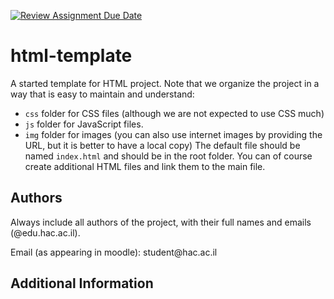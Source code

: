 [![Review Assignment Due Date](https://classroom.github.com/assets/deadline-readme-button-22041afd0340ce965d47ae6ef1cefeee28c7c493a6346c4f15d667ab976d596c.svg)](https://classroom.github.com/a/Hi_SFD8U)
# html-template
A started template for HTML project.
Note that we organize the project in a way that is easy to maintain and understand:
- `css` folder for CSS files (although we are not expected to use CSS much)
- `js` folder for JavaScript files.
- `img` folder for images (you can also use internet images by providing the URL, but it is better to have a local copy)
The default file should be named `index.html` and should be in the root folder.
You can of course create additional HTML files and link them to the main file.

## Authors
Always include all authors of the project, with their full names and emails (@edu.hac.ac.il).
<p>Email (as appearing in moodle): student@hac.ac.il</p>

## Additional Information



